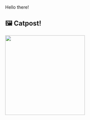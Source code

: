 Hello there!



## 🖼️ Catpost!

<sub>
    <img src="https://cdn2.thecatapi.com/images/9ro.jpg" height="256">
</sub>

